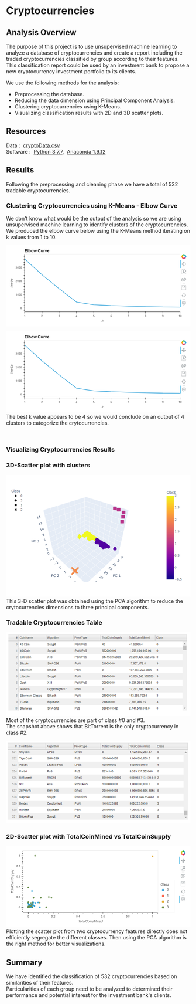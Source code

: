 # Cryptocurrencies


## Analysis Overview
The purpose of this project is to use unsupervised machine learning to analyze a database of cryptocurrencies and create a report including the traded cryptocurrencies classified by group according to their features.
This classification report could be used by an investment bank to propose a new cryptocurrency investment portfolio to its clients.<br/>

We use the following methods for the analysis:
 - Preprocessing the database.
 - Reducing the data dimension using Principal Component Analysis.
 - Clustering cryptocurrencies using K-Means.
 - Visualizing classification results with 2D and 3D scatter plots.

## Resources
Data :&nbsp; [cryptoData.csv](Resources/crypto_data.csv) 
<br/>
Software :&nbsp;  [Python 3.7.7](https://www.python.org/downloads/),&nbsp; [Anaconda 1.9.12](https://www.anaconda.com/)

## Results
Following the preprocessing and cleaning phase we have a total of 532 tradable cryptocurrencies.

### Clustering Cryptocurrencies using K-Means - Elbow Curve
We don't know what would be the output of the analysis so we are using unsupervised machine learning to identify clusters of the cryptocurrencies. We produced the elbow curve below using the K-Means method iterating on k values from 1 to 10.

<img align="center" src="Resources/01.png">

![01.png](Resources/01.png)
<br/>
The best k value appears to be 4 so we would conclude on an output of 4 clusters to categorize the crytocurrencies.

<br/>

### Visualizing Cryptocurrencies Results

### 3D-Scatter plot with clusters

![04.png](Resources/02.png)
<br/>
This 3-D scatter plot was obtained using the PCA algorithm to reduce the crytocurrencies dimensions to three principal components.


### Tradable Cryptocurrencies Table

![03.png](Resources/03.png)
<br/>
Most of the cryptocurrencies are part of class #0 and #3. <br/>
The snapshot above shows that BitTorrent is the only cryptocurrency in class #2. <br/>

![04.png](Resources/04.png)



### 2D-Scatter plot with TotalCoinMined vs TotalCoinSupply

![05.png](Resources/05.png)
<br/>
Plotting the scatter plot from two cryptocurrency features directly does not efficiently segregate the different classes. Then using the PCA algorithm is the right method for better visualizations.

## Summary
We have identified the classification of 532 cryptocurrencies based on similarities of their features. <br/>
Particularities of each group need to be analyzed to determined their performance and potential interest for the investment bank's clients.

